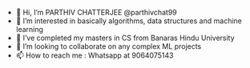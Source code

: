 - 👋 Hi, I’m PARTHIV CHATTERJEE @parthivchat99
- 👀 I’m interested in basically algorithms, data structures and machine learning
- 🌱 I’ve completed my masters in CS from Banaras Hindu University
- 💞️ I’m looking to collaborate on any complex ML projects
- 📫 How to reach me : Whatsapp at 9064075143

<!---
parthivchat99/parthivchat99 is a ✨ special ✨ repository because its `README.md` (this file) appears on your GitHub profile.
You can click the Preview link to take a look at your changes.
--->
